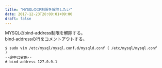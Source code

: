 ```yaml
---
title: "MYSQLのIP制限を解除したい"
date: 2017-12-23T20:00:01+09:00
draft: false
---
```


MYSQLのbind-address制限を解除する。  
bind-addressの行をコメントアウトする。  


    $ sudo vim /etc/mysql/mysql.conf.d/mysqld.conf ( /etc/mysql/mysql.conf )
    --途中は省略--
    # bind-address 127.0.0.1
